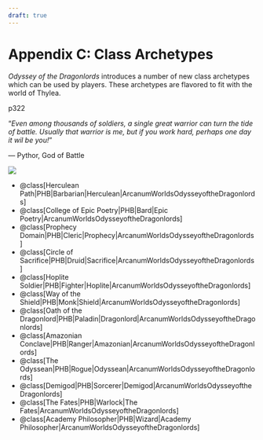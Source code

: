 ```yaml
---
draft: true
---
```

<div class="rd__b  rd__b--0">
    <h1 class="rd__h rd__h--0" data-title-index="2116"><span class="entry-title-inner">Appendix C: Class Archetypes</span></h1>
    <p><em>Odyssey of the Dragonlords</em> introduces a number of new class archetypes which can be used by players. These archetypes are flavored to fit with the world of Thylea.</p>
    <div class="rd__b-special rd__b-inset ">
        <p><span class="rd__title-link rd__title-link--inset">p322</span></p>
        <div class="rd__quote">
            <p class="rd__quote-line rd__quote-line--last">“<em>Even among thousands of soldiers, a single great warrior can turn the tide of battle. Usually that warrior is me, but if you work hard, perhaps one day it wil be you!</em>”</p>
            <p><span class="rd__quote-by">— Pythor, God of Battle</span></p>
        </div>
        <div class="float-clear">
            <p></p>
        </div>
    </div>
    <div class="float-clear">
        <p></p>
    </div>
    <div>
        <div class="rd__wrp-image relative">
            <img class="rd__image" src="https://raw.githubusercontent.com/TheGiddyLimit/homebrew/master/_img/ArcanumWorldsOdysseyoftheDragonlords/AppendixC_HerculeanPathBow_Page322.webp">
        </div>
    </div>
    <ul class="rd__list rd__list-no-bullets">
        <li class="rd__li ">@class[Herculean Path|PHB|Barbarian|Herculean|ArcanumWorldsOdysseyoftheDragonlords]</li>
        <li class="rd__li ">@class[College of Epic Poetry|PHB|Bard|Epic Poetry|ArcanumWorldsOdysseyoftheDragonlords]</li>
        <li class="rd__li ">@class[Prophecy Domain|PHB|Cleric|Prophecy|ArcanumWorldsOdysseyoftheDragonlords]</li>
        <li class="rd__li ">@class[Circle of Sacrifice|PHB|Druid|Sacrifice|ArcanumWorldsOdysseyoftheDragonlords]</li>
        <li class="rd__li ">@class[Hoplite Soldier|PHB|Fighter|Hoplite|ArcanumWorldsOdysseyoftheDragonlords]</li>
        <li class="rd__li ">@class[Way of the Shield|PHB|Monk|Shield|ArcanumWorldsOdysseyoftheDragonlords]</li>
        <li class="rd__li ">@class[Oath of the Dragonlord|PHB|Paladin|Dragonlord|ArcanumWorldsOdysseyoftheDragonlords]</li>
        <li class="rd__li ">@class[Amazonian Conclave|PHB|Ranger|Amazonian|ArcanumWorldsOdysseyoftheDragonlords]</li>
        <li class="rd__li ">@class[The Odyssean|PHB|Rogue|Odyssean|ArcanumWorldsOdysseyoftheDragonlords]</li>
        <li class="rd__li ">@class[Demigod|PHB|Sorcerer|Demigod|ArcanumWorldsOdysseyoftheDragonlords]</li>
        <li class="rd__li ">@class[The Fates|PHB|Warlock|The Fates|ArcanumWorldsOdysseyoftheDragonlords]</li>
        <li class="rd__li ">@class[Academy Philosopher|PHB|Wizard|Academy Philosopher|ArcanumWorldsOdysseyoftheDragonlords]</li>
    </ul>
</div>